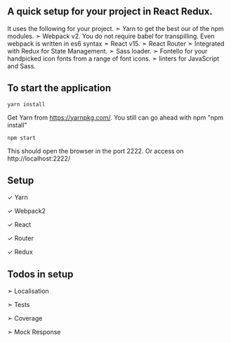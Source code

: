 ## A quick setup for your project in React Redux. 

It uses the following for your project.
&#10147; Yarn to get the best our of the npm modules.
&#10147; Webpack v2. You do not require babel for transpilling. Even webpack is written in es6 syntax
&#10147; React v15.
&#10147; React Router
&#10147; Integrated with Redux for State Management.
&#10147; Sass loader.
&#10147; Fontello for your handpicked icon fonts from a range of font icons.
&#10147; linters for JavaScript and Sass.


## To start the application
```
yarn install
```
Get Yarn from https://yarnpkg.com/. You still can go ahead with npm "npm install"
```
npm start
```

This should open the browser in the port 2222. Or access on http://localhost:2222/

## Setup
&#10003; Yarn

&#10003; Webpack2

&#10003; React

&#10003; Router

&#10003; Redux

## Todos in setup
&#10147; Localisation

&#10147; Tests

&#10147; Coverage

&#10147; Mock Response
